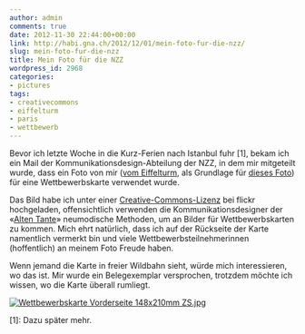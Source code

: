 ```yaml
---
author: admin
comments: true
date: 2012-11-30 22:44:00+00:00
link: http://habi.gna.ch/2012/12/01/mein-foto-fur-die-nzz/
slug: mein-foto-fur-die-nzz
title: Mein Foto für die NZZ
wordpress_id: 2968
categories:
- pictures
tags:
- creativecommons
- eiffelturm
- paris
- wettbewerb
---
```


Bevor ich letzte Woche in die Kurz-Ferien nach Istanbul fuhr [1], bekam ich ein Mail der Kommunikationsdesign-Abteilung der NZZ, in dem mir mitgeteilt wurde, dass ein Foto von mir ([vom Eiffelturm](http://www.flickr.com/photos/habi/7945870724/), als Grundlage für [dieses Foto](http://www.flickr.com/photos/habi/7945830394/)) für eine Wettbewerbskarte verwendet wurde.




Das Bild habe ich unter einer [Creative-Commons-Lizenz](http://creativecommons.org/licenses/by-sa/2.0/) bei flickr hochgeladen, offensichtlich verwenden die Kommunikationsdesigner der «[Alten Tante](https://www.google.ch/search?client=safari&rls=en&q=alte+tante+nzz&ie=UTF-8&oe=UTF-8&redir_esc=&ei=tTW5ULCgBKv74QTiu4D4Cg)» neumodische Methoden, um an Bilder für Wettbewerbskarten zu kommen. Mich ehrt natürlich, dass ich auf der Rückseite der Karte namentlich vermerkt bin und viele Wettbewerbsteilnehmerinnen (hoffentlich) an meinem Foto Freude haben.




Wenn jemand die Karte in freier Wildbahn sieht, würde mich interessieren, wo das ist. Mir wurde ein Belegexemplar versprochen, trotzdem möchte ich wissen, wo die Karte überall rumliegt.  





[![Wettbewerbskarte Vorderseite 148x210mm ZS.jpg](http://habi.gna.ch/wp-content/uploads/2012/12/Wettbewerbskarte-Vorderseite-148x210mm-ZS-tm.jpg)](http://habi.gna.ch/wp-content/uploads/2012/12/Wettbewerbskarte-Vorderseite-148x210mm-ZS.jpg)


  


[1]: Dazu später mehr.
